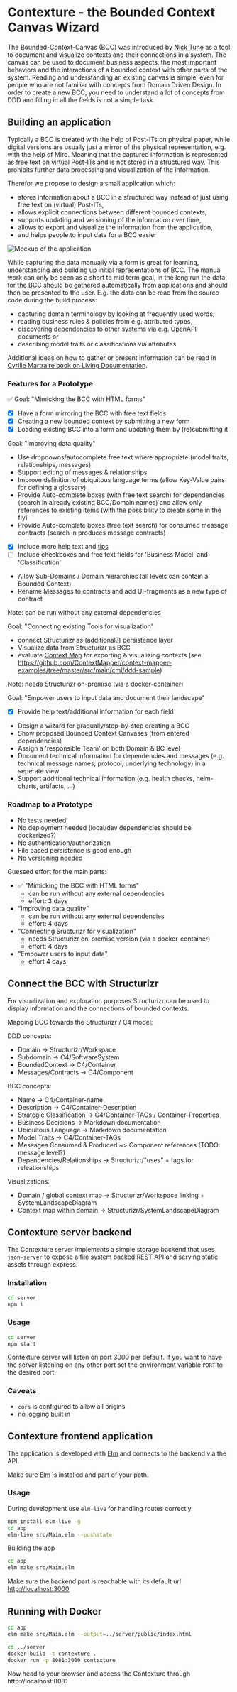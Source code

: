 # Contexture - the Bounded Context Canvas Wizard

The Bounded-Context-Canvas (BCC) was introduced by [Nick Tune](https://medium.com/nick-tune-tech-strategy-blog/bounded-context-canvas-v2-simplifications-and-additions-229ed35f825f) as a tool to document and visualize contexts and their connections in a system.
The canvas can be used to document business aspects, the most important behaviors and the interactions of a bounded context with other parts of the system.
Reading and understanding an existing canvas is simple, even for people who are not familiar with concepts from Domain Driven Design.
In order to create a new BCC, you need to understand a lot of concepts from DDD and filling in all the fields is not a simple task.

## Building an application

Typically a BCC is created with the help of Post-ITs on physical paper, while digital versions are usually just a mirror of the physical representation, e.g. with the help of Miro.
Meaning that the captured information is represented as free text on virtual Post-ITs and is not stored in a structured way.
This prohibits further data processing and visualization of the information.

Therefor we propose to design a small application which:

- stores information about a BCC in a structured way instead of just using free text on (virtual) Post-ITs,
- allows explicit connections between different bounded contexts,
- supports updating and versioning of the information over time,
- allows to export and visualize the information from the application,
- and helps people to input data for a BCC easier

![Mockup of the application](./Sketch.jpg)

While capturing the data manually via a form is great for learning, understanding and building up initial representations of BCC.
The manual work can only be seen as a short to mid term goal, in the long run the data for the BCC should be gathered automatically from applications and should then be presented to the user.
E.g. the data can be read from the source code during the build process:

- capturing domain terminology by looking at frequently used words,
- reading business rules & policies from e.g. attributed types,
- discovering dependencies to other systems via e.g. OpenAPI documents or
- describing model traits or classifications via attributes

Additional ideas on how to gather or present information can be read in [Cyrille Martraire book on Living Documentation](https://leanpub.com/livingdocumentation).

### Features for a Prototype

:white_check_mark: Goal: "Mimicking the BCC with HTML forms"

- [x] Have a form mirroring the BCC with free text fields
- [x] Creating a new bounded context by submitting a new form
- [x] Loading existing BCC into a form and updating them by (re)submitting it

Goal: "Improving data quality"

- Use dropdowns/autocomplete free text where appropriate (model traits, relationships, messages)
- Support editing of messages & relationships
- Improve definition of ubiquitous language terms (allow Key-Value pairs for defining a glossary)
- Provide Auto-complete boxes (with free text search) for dependencies (search in already existing BCC/Domain names) and allow only references to existing items (with the possibility to create some in the fly)
- Provide Auto-complete boxes (free text search) for consumed message contracts (search in produces message contracts)
- [x] Include more help text and [tips](https://github.com/ddd-crew/bounded-context-canvas/blob/master/resources/model-traits-worksheet.md) 
- [ ] Include checkboxes and free text fields for 'Business Model' and 'Classification'
- Allow Sub-Domains / Domain hierarchies (all levels can contain a Bounded Context)
- Rename Messages to contracts and add UI-fragments as a new type of contract

Note: can be run without any external dependencies

Goal: "Connecting existing Tools for visualization"

- connect Structurizr as (additional?) persistence layer
- Visualize data from Structurizr as BCC
- evaluate [Context Map](https://contextmapper.org/docs/context-map/) for exporting & visualizing contexts (see <https://github.com/ContextMapper/context-mapper-examples/tree/master/src/main/cml/ddd-sample>)

Note: needs Structurizr on-premise (via a docker-container)

Goal: "Empower users to input data and document their landscape"

- [x] Provide help text/additional information for each field
- Design a wizard for gradually/step-by-step creating a BCC
- Show proposed Bounded Context Canvases (from entered dependencies)
- Assign a 'responsible Team' on both Domain & BC level
- Document technical information for dependencies and messages (e.g. technical message names, protocol, underlying technology) in a seperate view
- Support additional technical information (e.g. health checks, helm-charts, artifacts, ...)

### Roadmap to a Prototype

- No tests needed
- No deployment needed (local/dev dependencies should be dockerized?)
- No authentication/authorization
- File based persistence is good enough
- No versioning needed

Guessed effort for the main parts:

- :white_check_mark: "Mimicking the BCC with HTML forms"
  - can be run without any external dependencies
  - effort: 3 days
- "Improving data quality"
  - can be run without any external dependencies
  - effort: 4 days
- "Connecting Sructurizr for visualization"
  - needs Structurizr on-premise version (via a docker-container)
  - effort: 4 days
- "Empower users to input data"
  - effort 4 days

## Connect the BCC with Structurizr

For visualization and exploration purposes Structurizr can be used to display information and the connections of bounded contexts.

Mapping BCC towards the Structurizr / C4 model:

DDD concepts:

- Domain -> Structurizr/Workspace
- Subdomain -> C4/SoftwareSystem
- BoundedContext -> C4/Container
- Messages/Contracts -> C4/Component

BCC concepts:

- Name -> C4/Container-name
- Description -> C4/Container-Description
- Strategic Classification -> C4/Container-TAGs / Container-Properties
- Business Decisions -> Markdown documentation
- Ubiquitous Language -> Markdown documentation
- Model Traits -> C4/Container-TAGs
- Messages Consumed & Produced ~> Component references (TODO: message level?)
- Dependencies/Relationships -> Structurizr/"uses" + tags for releationships

Visualizations:

- Domain / global context map -> Structurizr/Workspace linking + SystemLandscapeDiagram
- Context map within domain -> Structurizr/SystemLandscapeDiagram

## Contexture server backend

The Contexture server implements a simple storage backend that uses `json-server` to expose a file system backed REST API and serving static assets through express.

### Installation

```bash
cd server
npm i
```

### Usage

```bash
cd server
npm start
```

Contexture server will listen on port 3000 per default. If you want to have the server listening on any other port set the environment variable `PORT` to the desired port.

### Caveats

- `cors` is configured to allow all origins
- no logging built in

## Contexture frontend application

The application is developed with [Elm](https://elm-lang.org/) and connects to the backend via the API.

Make sure [Elm](https://guide.elm-lang.org/install/elm.html) is installed and part of your path.

### Usage

During development use `elm-live` for handling routes correctly.

```bash
npm install elm-live -g
cd app
elm-live src/Main.elm --pushstate
```

Building the app

```bash
cd app
elm make src/Main.elm
```

Make sure the backend part is reachable with its default url <http://localhost:3000>

## Running with Docker

```bash
cd app
elm make src/Main.elm --output=../server/public/index.html

cd ../server
docker build -t contexture .
docker run -p 8081:3000 contexture
```

Now head to your browser and access the Contexture through http://localhost:8081
